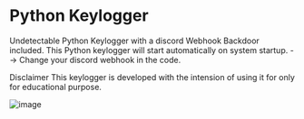 # Python Keylogger
Undetectable Python Keylogger with a discord Webhook
Backdoor included. This Python keylogger will start automatically on system startup.
--> Change your discord webhook in the code.

Disclaimer
This keylogger is developed with the intension of using it for only for educational purpose.





![image](https://github.com/NotoriousX/Py-Keylog/assets/107283754/b55f3902-8207-4003-aab5-5c83547b501e)




